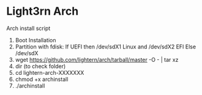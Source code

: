 # Light3rn Arch
Arch install script

1) Boot Installation
2) Partition with fdisk:
If UEFI then /dev/sdX1 Linux and /dev/sdX2 EFI
Else /dev/sdX
3) wget https://github.com/lightern/arch/tarball/master -O - | tar xz
4) dir (to check folder)
4) cd lightern-arch-XXXXXXX
5) chmod +x archinstall
6) ./archinstall
